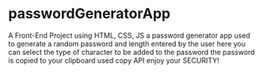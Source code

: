 # passwordGeneratorApp
A Front-End Project using HTML, CSS, JS
a password generator app used to generate a random password and length entered by the user
here you can select the type of character to be added to the password
the password is copied to your clipboard used copy API
enjoy your SECURITY!
